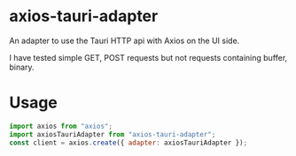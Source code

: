 # axios-tauri-adapter

An adapter to use the Tauri HTTP api with Axios on the UI side.

I have tested simple GET, POST requests but not requests containing buffer, binary.

# Usage

```js
import axios from "axios";
import axiosTauriAdapter from "axios-tauri-adapter";
const client = axios.create({ adapter: axiosTauriAdapter });
```
